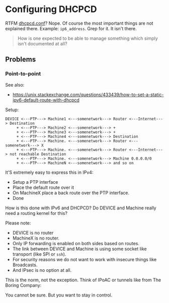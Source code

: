 # Configuring DHCPCD

RTFM [dhcpcd.conf](https://www.daemon-systems.org/man/dhcpcd.conf.5.html)?  Nope.
Of course the most important things are not explained there.
Example: `ip6_address`.  Grep for it.  It isn't there.

> How is one expected to be able to manage something which simply isn't documented at all?

## Problems

### Point-to-point

See also:

- https://unix.stackexchange.com/questions/433439/how-to-set-a-static-ipv6-default-route-with-dhcpcd

Setup:

    DEVICE <---PTP---> Machine1 <---somenetwork---> Router <---Internet---> Destination
         + <---PTP---> Machine2 <---somenetwork---> +
         + <---PTP---> Machine3 <---somenetwork---> +
         + <---PTP---> Machine4 <---somenetwork---> Destination
         + <---PTP---> Machine. <---somenetwork---> Router <---somenetwork---> X
         + <---PTP---> Machine. <---somenetwork---> Router <---Internet---> not reachable Destination
         + <---PTP---> Machine. <---somenetwork---> Machine 0.0.0.0/0
         + <---PTP---> MachineN <---somenetwork---> and so on

It'S extremely easy to express this in IPv4:

- Setup a PTP interface
- Place the default route over it
- On MachineX place a back route over the PTP interface.
- Done

How is this done with IPv6 and DHCPCD?  Do DEVICE and Machine really need a routing kernel for this?

Please note:

- DEVICE is no router
- MachineX is no router.
- Only IP forwarding is enabled on both sides based on routes.
- The link between DEVICE and Machine is using some socket like transport (like SPI or `ssh`).
- For security reasons we do not want to work with insecure things like Broadcasts.
- And IPsec is no option at all.

This is the norm, not the exception.  Think of IPoAC or tunnels like from The Boring Company:

You cannot be sure.  But you want to stay in control.
